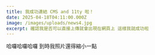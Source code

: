 ```yaml
---
title: 我成功連結 CMS and 11ty 啦！
date: 2025-04-18T04:11:00.000Z
image: /images/uploads/news4.jpg
excerpt: 確認我是否可以直接上傳就會出現在網頁上 這樣我就成功啦
---
```

哈囉哈囉哈囉 到時我照片還得縮小一點
